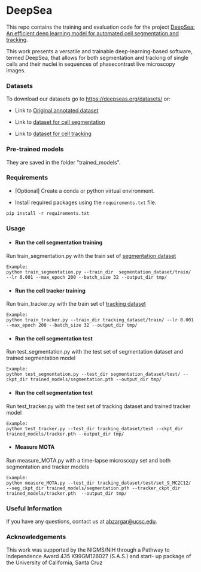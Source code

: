 # DeepSea 

This repo contains the training and evaluation code for the project [DeepSea: An efficient deep learning model for automated cell segmentation and tracking](https://www.deepseas.org/). 

This work presents a versatile and trainable deep-learning-based software, termed DeepSea, that allows for both segmentation and tracking of single cells and their nuclei in sequences of phasecontrast live microscopy images.


### Datasets

To download our datasets go to https://deepseas.org/datasets/ or:

* Link to [Original annotated dataset](https://drive.google.com/drive/folders/1uJSgGgW-wqG3uzDRO3EDn_D7jMpBfuMV?usp=sharing)

* Link to [dataset for cell segmentation](https://drive.google.com/drive/folders/1iCC22iz7UBQdmADLuDe8ugAkmUqqsv13?usp=sharing)

* Link to [dataset for cell tracking](https://drive.google.com/drive/folders/1dtaXnp0PH7iQPXOzfZMtvwgqOvCDa2yn?usp=sharing)

### Pre-trained models
They are saved in the folder "trained_models".

### Requirements

* [Optional] Create a conda or python virtual environment.

* Install required packages using the `requirements.txt` file.
```
pip install -r requirements.txt
```

### Usage
* #### Run the cell segmentation training
Run train_segmentation.py with the train set of [segmentation dataset](https://drive.google.com/drive/folders/1iCC22iz7UBQdmADLuDe8ugAkmUqqsv13?usp=sharing)
```
Example:
python train_segmentation.py --train_dir  segmentation_dataset/train/  --lr 0.001 --max_epoch 200 --batch_size 32 --output_dir tmp/
```
* #### Run the cell tracker training
Run train_tracker.py with the train set of [tracking dataset](https://drive.google.com/drive/folders/1iCC22iz7UBQdmADLuDe8ugAkmUqqsv13?usp=sharing)
```
Example:
python train_tracker.py --train_dir tracking_dataset/train/ --lr 0.001 --max_epoch 200 --batch_size 32 --output_dir tmp/
```
* #### Run the cell segmentation test
Run test_segmentation.py with the test set of segmentation dataset and trained segmentation model
```
Example:
python test_segmentation.py --test_dir segmentation_dataset/test/ --ckpt_dir trained_models/segmentation.pth --output_dir tmp/
```
* #### Run the cell segmentation test
Run test_tracker.py with the test set of tracking dataset and trained tracker model
```
Example:
python test_tracker.py --test_dir tracking_dataset/test --ckpt_dir trained_models/tracker.pth --output_dir tmp/
```
* #### Measure MOTA
Run measure_MOTA.py with a time-lapse microscopy set and both segmentation and tracker models
```
Example:
python measure_MOTA.py --test_dir tracking_dataset/test/set_9_MC2C12/ --seg_ckpt_dir trained_models/segmentation.pth --tracker_ckpt_dir trained_models/tracker.pth  --output_dir tmp/
```
### Useful Information
If you have any questions, contact us at abzargar@ucsc.edu.

### Acknowledgements
This work was supported by the NIGMS/NIH through a Pathway to Independence Award 435 K99GM126027 (S.A.S.) and start- up package of the University of California, Santa Cruz